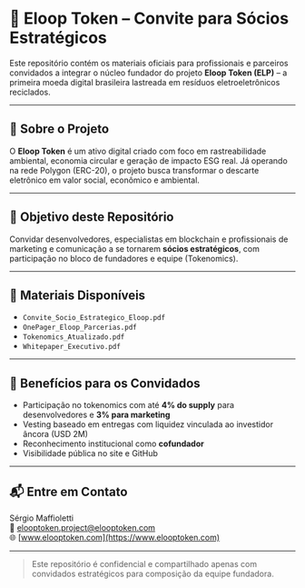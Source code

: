 # 🤝 Eloop Token – Convite para Sócios Estratégicos

Este repositório contém os materiais oficiais para profissionais e parceiros convidados a integrar o núcleo fundador do projeto **Eloop Token (ELP)** – a primeira moeda digital brasileira lastreada em resíduos eletroeletrônicos reciclados.

---

## 🌱 Sobre o Projeto

O **Eloop Token** é um ativo digital criado com foco em rastreabilidade ambiental, economia circular e geração de impacto ESG real. Já operando na rede Polygon (ERC-20), o projeto busca transformar o descarte eletrônico em valor social, econômico e ambiental.

---

## 🎯 Objetivo deste Repositório

Convidar desenvolvedores, especialistas em blockchain e profissionais de marketing e comunicação a se tornarem **sócios estratégicos**, com participação no bloco de fundadores e equipe (Tokenomics).

---

## 📄 Materiais Disponíveis

- `Convite_Socio_Estrategico_Eloop.pdf`  
- `OnePager_Eloop_Parcerias.pdf`  
- `Tokenomics_Atualizado.pdf`  
- `Whitepaper_Executivo.pdf`  

---

## 📌 Benefícios para os Convidados

- Participação no tokenomics com até **4% do supply** para desenvolvedores e **3% para marketing**
- Vesting baseado em entregas com liquidez vinculada ao investidor âncora (USD 2M)
- Reconhecimento institucional como **cofundador**
- Visibilidade pública no site e GitHub

---

## 📬 Entre em Contato

Sérgio Maffioletti  
📧 elooptoken.project@elooptoken.com  
🌐 [www.elooptoken.com](https://www.elooptoken.com)

---

> Este repositório é confidencial e compartilhado apenas com convidados estratégicos para composição da equipe fundadora.
